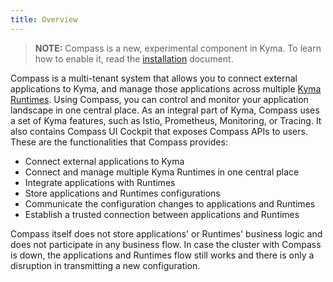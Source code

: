 ```yaml
---
title: Overview
---
```


>**NOTE:** Compass is a new, experimental component in Kyma. To learn how to enable it, read the [installation](#installation-enable-compass-in-kyma) document.

Compass is a multi-tenant system that allows you to connect external applications to Kyma, and manage those applications across multiple [Kyma Runtimes](#architecture-components-kyma-runtime). Using Compass, you can control and monitor your application landscape in one central place. As an integral part of Kyma, Compass uses a set of Kyma features, such as Istio, Prometheus, Monitoring, or Tracing. It also contains Compass UI Cockpit that exposes Compass APIs to users.
These are the functionalities that Compass provides:
- Connect external applications to Kyma
- Connect and manage multiple Kyma Runtimes in one central place
- Integrate applications with Runtimes
- Store applications and Runtimes configurations
- Communicate the configuration changes to applications and Runtimes
- Establish a trusted connection between applications and Runtimes

Compass itself does not store applications' or Runtimes' business logic and does not participate in any business flow. In case the cluster with Compass is down, the applications and Runtimes flow still works and there is only a disruption in transmitting a new configuration.
